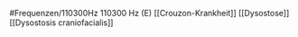 #Frequenzen/110300Hz
110300 Hz (E)
[[Crouzon-Krankheit]]
[[Dysostose]]
[[Dysostosis craniofacialis]]